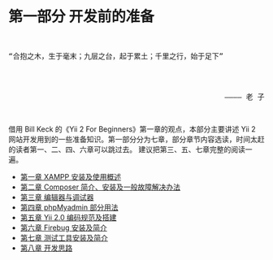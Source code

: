 # 第一部分 开发前的准备

<pre>
<p>
“合抱之木，生于毫末；九层之台，起于累土；千里之行，始于足下”
</p>
<p style="text-align: right;">
———— 老 子
</p>
</pre>

借用 Bill Keck 的《Yii 2 For Beginners》第一章的观点，本部分主要讲述 Yii 2 网站开发用到的一些准备知识。第一部分分为七章，部分章节内容选读，时间太赶的读者第一、二、四、六章可以跳过去。
建议把第三、五、七章完整的阅读一遍。

+ [第一章 XAMPP 安装及使用概述](./ch-1-01.md)
+ [第二章 Composer 简介、安装及一般故障解决办法](./ch-1-02.md)
+ [第三章 编辑器与调试器](./ch-1-03.md)
+ [第四章 phpMyadmin 部分用法](./ch-1-04.md)
+ [第五章 Yii 2.0 编码规范及搭建](./ch-1-05.md)
+ [第六章 Firebug 安装及简介](./ch-1-06.md)
+ [第七章 测试工具安装及简介](./ch-1-07.md)
+ [第八章 开发思路](./ch-1-08.md)